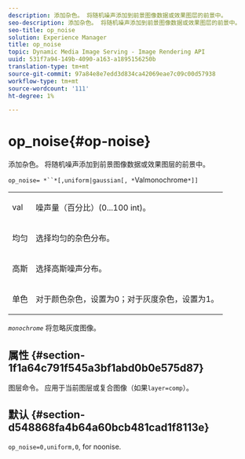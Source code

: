 ```yaml
---
description: 添加杂色。 将随机噪声添加到前景图像数据或效果图层的前景中。
seo-description: 添加杂色。 将随机噪声添加到前景图像数据或效果图层的前景中。
seo-title: op_noise
solution: Experience Manager
title: op_noise
topic: Dynamic Media Image Serving - Image Rendering API
uuid: 531f7a94-149b-4090-a163-a1895156250b
translation-type: tm+mt
source-git-commit: 97a84e8e7edd3d834ca42069eae7c09c00d57938
workflow-type: tm+mt
source-wordcount: '111'
ht-degree: 1%

---
```



# op_noise{#op-noise}

添加杂色。 将随机噪声添加到前景图像数据或效果图层的前景中。

`op_noise= *``*[,uniform|gaussian[, *`Valmonochrome`*]]`

<table id="table_40675464E5824D52BF392ECCE2DDC03C"> 
 <tbody> 
  <tr> 
   <td colname="col1"> <p><span class="codeph"> val</span> </p> </td> 
   <td colname="col2"> <p>噪声量（百分比）(0...100 int)。 </p> </td> 
  </tr> 
  <tr> 
   <td colname="col1"> <p><span class="codeph"> 均匀</span> </p> </td> 
   <td colname="col2"> <p>选择均匀的杂色分布。 </p> </td> 
  </tr> 
  <tr> 
   <td colname="col1"> <p><span class="codeph"> 高斯</span> </p> </td> 
   <td colname="col2"> <p>选择高斯噪声分布。 </p> </td> 
  </tr> 
  <tr> 
   <td colname="col1"> <p><span class="varname"> 单色</span> </p> </td> 
   <td colname="col2"> <p>对于颜色杂色，设置为0；对于灰度杂色，设置为1。 </p> </td> 
  </tr> 
 </tbody> 
</table>

*`monochrome`* 将忽略灰度图像。

## 属性 {#section-1f1a64c791f545a3bf1abd0b0e575d87}

图层命令。 应用于当前图层或复合图像（如果`layer=comp`）。

## 默认 {#section-d548868fa4b64a60bcb481cad1f8113e}

`op_noise=0,uniform,0`, for noonise.
